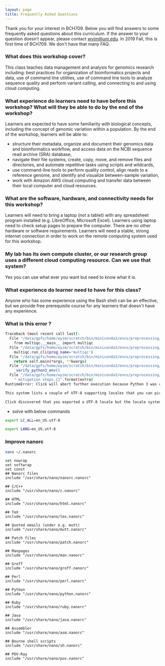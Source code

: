 ```yaml
---
layout: page
title: Frequently Asked Questions
---
```


Thank you for your interest in BCH709. Below you will find answers to some frequently asked questions about this curriculum. If the answer to your question doesn’t appear, please contact [wyim@unr.edu](mailto:wyim@unr.edu). 
In 2019 Fall, this is first time of BCH709. We don't have that many FAQ.


### What does this workshop cover? 

This class teaches data management and analysis for genomics research including: best practices for organization of bioinformatics projects and data, use of command line utilities, use of command line tools to analyze sequence quality and perform variant calling, and connecting to and using cloud computing. 

### What experience do learners need to have before this workshop? What will they be able to do by the end of the workshop? 

Learners are expected to have some familiarity with biological concepts, including the concept of genomic variation within a population. By the end of the workshop, learners will be able to: 

- structure their metadata, organize and document their genomics data and bioinformatics workflow, and access data on the NCBI sequence read archive (SRA) database,
- navigate their file systems, create, copy, move, and remove files and directories, and automate repetitive tasks using scripts and wildcards,
- use command-line tools to perform quality control, align reads to a reference genome, and identify and visualize between-sample variation,
- work with Amazon AWS cloud computing and transfer data between their local computer and cloud resources.

### What are the software, hardware, and connectivity needs for this workshop?
Learners will need to bring a laptop (not a tablet) with any spreadsheet program installed (e.g. LibreOffice, Microsoft Excel). Learners using laptop need to check setup pages to prepare the computer. There are no other hardware or software requirements. Learners will need a stable, strong internet connection in order to work on the remote computing system used for this workshop.

### My lab has its own compute cluster, or our research group uses a different cloud computing resource. Can we use that system?
Yes you can use what ever you want but need to know what it is.

### What experience do learner need to have for this class?
Anyone who has some experience using the Bash shell can be an effective, but we provide free prerequisite course for any learners that doesn't have any experience.



### What is this error ?

```bash
Traceback (most recent call last):
  File "/data/gpfs/home/wyim/scratch/bin/miniconda3/envs/preprocessing/bin/multiqc", line 6, in <module>
    from multiqc.__main__ import multiqc
  File "/data/gpfs/home/wyim/scratch/bin/miniconda3/envs/preprocessing/lib/python3.6/site-packages/multiqc/__main__.py", line 44, in <module>
    multiqc.run_cli(prog_name='multiqc')
  File "/data/gpfs/home/wyim/scratch/bin/miniconda3/envs/preprocessing/lib/python3.6/site-packages/click/core.py", line 829, in __call__
    return self.main(*args, **kwargs)
  File "/data/gpfs/home/wyim/scratch/bin/miniconda3/envs/preprocessing/lib/python3.6/site-packages/click/core.py", line 760, in main
    _verify_python3_env()
  File "/data/gpfs/home/wyim/scratch/bin/miniconda3/envs/preprocessing/lib/python3.6/site-packages/click/_unicodefun.py", line 130, in _verify_python3_env
    " mitigation steps.{}".format(extra)
RuntimeError: Click will abort further execution because Python 3 was configured to use ASCII as encoding for the environment. Consult https://click.palletsprojects.com/python3/ for mitigation steps.

This system lists a couple of UTF-8 supporting locales that you can pick from. The following suitable locales were discovered: aa_DJ.utf8, aa_ER.utf8, aa_ET.utf8, af_ZA.utf8, am_ET.utf8, an_ES.utf8, ar_AE.utf8, ar_BH.utf8, ar_DZ.utf8, ar_EG.utf8, ar_IN.utf8, ar_IQ.utf8, ar_JO.utf8, ar_KW.utf8, ar_LB.utf8, ar_LY.utf8, ar_MA.utf8, ar_OM.utf8, ar_QA.utf8, ar_SA.utf8, ar_SD.utf8, ar_SY.utf8, ar_TN.utf8, ar_YE.utf8, as_IN.utf8, ast_ES.utf8, ayc_PE.utf8, az_AZ.utf8, be_BY.utf8, bem_ZM.utf8, ber_DZ.utf8, ber_MA.utf8, bg_BG.utf8, bho_IN.utf8, bn_BD.utf8, bn_IN.utf8, bo_CN.utf8, bo_IN.utf8, br_FR.utf8, brx_IN.utf8, bs_BA.utf8, byn_ER.utf8, ca_AD.utf8, ca_ES.utf8, ca_FR.utf8, ca_IT.utf8, crh_UA.utf8, cs_CZ.utf8, csb_PL.utf8, cv_RU.utf8, cy_GB.utf8, da_DK.utf8, de_AT.utf8, de_BE.utf8, de_CH.utf8, de_DE.utf8, de_LU.utf8, doi_IN.utf8, dv_MV.utf8, dz_BT.utf8, el_CY.utf8, el_GR.utf8, en_AG.utf8, en_AU.utf8, en_BW.utf8, en_CA.utf8, en_DK.utf8, en_GB.utf8, en_HK.utf8, en_IE.utf8, en_IN.utf8, en_NG.utf8, en_NZ.utf8, en_PH.utf8, en_SG.utf8, en_US.utf8, en_ZA.utf8, en_ZM.utf8, en_ZW.utf8, es_AR.utf8, es_BO.utf8, es_CL.utf8, es_CO.utf8, es_CR.utf8, es_CU.utf8, es_DO.utf8, es_EC.utf8, es_ES.utf8, es_GT.utf8, es_HN.utf8, es_MX.utf8, es_NI.utf8, es_PA.utf8, es_PE.utf8, es_PR.utf8, es_PY.utf8, es_SV.utf8, es_US.utf8, es_UY.utf8, es_VE.utf8, et_EE.utf8, eu_ES.utf8, fa_IR.utf8, ff_SN.utf8, fi_FI.utf8, fil_PH.utf8, fo_FO.utf8, fr_BE.utf8, fr_CA.utf8, fr_CH.utf8, fr_FR.utf8, fr_LU.utf8, fur_IT.utf8, fy_DE.utf8, fy_NL.utf8, ga_IE.utf8, gd_GB.utf8, gez_ER.utf8, gez_ET.utf8, gl_ES.utf8, gu_IN.utf8, gv_GB.utf8, ha_NG.utf8, he_IL.utf8, hi_IN.utf8, hne_IN.utf8, hr_HR.utf8, hsb_DE.utf8, ht_HT.utf8, hu_HU.utf8, hy_AM.utf8, ia_FR.utf8, id_ID.utf8, ig_NG.utf8, ik_CA.utf8, is_IS.utf8, it_CH.utf8, it_IT.utf8, iu_CA.utf8, iw_IL.utf8, ja_JP.utf8, ka_GE.utf8, kk_KZ.utf8, kl_GL.utf8, km_KH.utf8, kn_IN.utf8, ko_KR.utf8, kok_IN.utf8, ks_IN.utf8, ku_TR.utf8, kw_GB.utf8, ky_KG.utf8, lb_LU.utf8, lg_UG.utf8, li_BE.utf8, li_NL.utf8, lij_IT.utf8, lo_LA.utf8, lt_LT.utf8, lv_LV.utf8, mag_IN.utf8, mai_IN.utf8, mg_MG.utf8, mhr_RU.utf8, mi_NZ.utf8, mk_MK.utf8, ml_IN.utf8, mn_MN.utf8, mni_IN.utf8, mr_IN.utf8, ms_MY.utf8, mt_MT.utf8, my_MM.utf8, nb_NO.utf8, nds_DE.utf8, nds_NL.utf8, ne_NP.utf8, nhn_MX.utf8, niu_NU.utf8, niu_NZ.utf8, nl_AW.utf8, nl_BE.utf8, nl_NL.utf8, nn_NO.utf8, nr_ZA.utf8, nso_ZA.utf8, oc_FR.utf8, om_ET.utf8, om_KE.utf8, or_IN.utf8, os_RU.utf8, pa_IN.utf8, pa_PK.utf8, pap_AN.utf8, pl_PL.utf8, ps_AF.utf8, pt_BR.utf8, pt_PT.utf8, ro_RO.utf8, ru_RU.utf8, ru_UA.utf8, rw_RW.utf8, sa_IN.utf8, sat_IN.utf8, sc_IT.utf8, sd_IN.utf8, se_NO.utf8, shs_CA.utf8, si_LK.utf8, sid_ET.utf8, sk_SK.utf8, sl_SI.utf8, so_DJ.utf8, so_ET.utf8, so_KE.utf8, so_SO.utf8, sq_AL.utf8, sq_MK.utf8, sr_ME.utf8, sr_RS.utf8, ss_ZA.utf8, st_ZA.utf8, sv_FI.utf8, sv_SE.utf8, sw_KE.utf8, sw_TZ.utf8, szl_PL.utf8, ta_IN.utf8, ta_LK.utf8, te_IN.utf8, tg_TJ.utf8, th_TH.utf8, ti_ER.utf8, ti_ET.utf8, tig_ER.utf8, tk_TM.utf8, tl_PH.utf8, tn_ZA.utf8, tr_CY.utf8, tr_TR.utf8, ts_ZA.utf8, tt_RU.utf8, ug_CN.utf8, uk_UA.utf8, unm_US.utf8, ur_IN.utf8, ur_PK.utf8, ve_ZA.utf8, vi_VN.utf8, wa_BE.utf8, wae_CH.utf8, wal_ET.utf8, wo_SN.utf8, xh_ZA.utf8, yi_US.utf8, yo_NG.utf8, yue_HK.utf8, zh_CN.utf8, zh_HK.utf8, zh_SG.utf8, zh_TW.utf8, zu_ZA.utf8

Click discovered that you exported a UTF-8 locale but the locale system could not pick up from it because it does not exist. The exported locale is 'C.UTF-8' but it is not supported

```

 - solve with below commands
```bash
export LC_ALL=en_US.utf-8

export LANG=en_US.utf-8
```


### Improve nanorc
```bash
nano ~/.nanorc
```
```
set nowrap
set softwrap
set const
## Nanorc files
include "/usr/share/nano/nanorc.nanorc"

## C/C++
include "/usr/share/nano/c.nanorc"

## HTML
include "/usr/share/nano/html.nanorc"

## TeX
include "/usr/share/nano/tex.nanorc"

## Quoted emails (under e.g. mutt)
include "/usr/share/nano/mutt.nanorc"

## Patch files
include "/usr/share/nano/patch.nanorc"

## Manpages
include "/usr/share/nano/man.nanorc"

## Groff
include "/usr/share/nano/groff.nanorc"

## Perl
include "/usr/share/nano/perl.nanorc"

## Python
include "/usr/share/nano/python.nanorc"

## Ruby
include "/usr/share/nano/ruby.nanorc"

## Java
include "/usr/share/nano/java.nanorc"

## Assembler
include "/usr/share/nano/asm.nanorc"

## Bourne shell scripts
include "/usr/share/nano/sh.nanorc"

## POV-Ray
include "/usr/share/nano/pov.nanorc"
```
